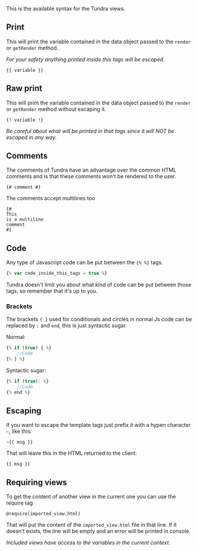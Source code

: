 This is the available syntax for the Tundra views.

## Print

This will print the variable contained in the data object passed to the `render` or `getRender` method.

_For your safety anything printed inside this tags will be escaped._

```
{{ variable }}
```

## Raw print

This will print the variable contained in the data object passed to the `render` or `getRender` method without escaping it.

```
{! variable !}
```

_Be careful about what will be printed in that tags since it will NOT be escaped in any way._

## Comments

The comments of Tundra have an advantage over the common HTML comments and is that these comments won't be rendered to the user.

```
{# comment #}
```

The comments accept multilines too

```
{#
This
is a multiline
comment
#}
```

## Code

Any type of Javascript code can be put between the `{% %}` tags.

```js
{% var code_inside_this_tags = true %}
```

Tundra doesn't limit you about what kind of code can be put between those tags, so remember that it's up to you.

### Brackets

The brackets `{ }` used for conditionals and circles in normal Js code can be replaced by `:` and `end`, this is just syntactic sugar.

Normal:
```js
{% if (true) { %}
    //Code
{% } %}
```

Syntactic sugar:
```js
{% if (true): %}
    //Code
{% end %}
```

## Escaping

If you want to escape the template tags just prefix it with a hypen character `~`, like this:

```
~{{ msg }}
```

That will leave this in the HTML returned to the client:

```
{{ msg }}
```

## Requiring views

To get the content of another view in the current one you can use the require tag

```
@require(imported_view.html)
```

That will put the content of the `imported_view.html` file in that line. If it doesn't exists, the line will be empty and an error will be printed in console.

*Included views have access to the variables in the current context.*
